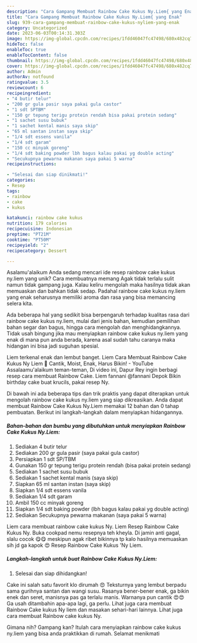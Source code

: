 ```yaml
---
description: "Cara Gampang Membuat Rainbow Cake Kukus Ny.Liem{ yang Enak"
title: "Cara Gampang Membuat Rainbow Cake Kukus Ny.Liem{ yang Enak"
slug: 939-cara-gampang-membuat-rainbow-cake-kukus-nyliem-yang-enak
category: Uncategorized
date: 2023-06-03T00:14:31.303Z
image: https://img-global.cpcdn.com/recipes/1fdd46047fc47498/680x482cq70/rainbow-cake-kukus-nyliem-foto-resep-utama.jpg
hideToc: false
enableToc: true
enableTocContent: false
thumbnail: https://img-global.cpcdn.com/recipes/1fdd46047fc47498/680x482cq70/rainbow-cake-kukus-nyliem-foto-resep-utama.jpg
cover: https://img-global.cpcdn.com/recipes/1fdd46047fc47498/680x482cq70/rainbow-cake-kukus-nyliem-foto-resep-utama.jpg
author: Admin
authorAv: notfound
ratingvalue: 3.5
reviewcount: 6
recipeingredient:
- "4 butir telur"
- "200 gr gula pasir saya pakai gula castor"
- "1 sdt SPTBM"
- "150 gr tepung terigu protein rendah bisa pakai protein sedang"
- "1 sachet susu bubuk"
- "1 sachet kental manis saya skip"
- "65 ml santan instan saya skip"
- "1/4 sdt essens vanila"
- "1/4 sdt garam"
- "150 cc minyak goreng"
- "1/4 sdt baking powder lbh bagus kalau pakai yg double acting"
- "Secukupnya pewarna makanan saya pakai 5 warna"
recipeinstructions:

- "Selesai dan siap dinikmati!"
categories:
- Resep
tags:
- rainbow
- cake
- kukus

katakunci: rainbow cake kukus 
nutrition: 179 calories
recipecuisine: Indonesian
preptime: "PT21M"
cooktime: "PT50M"
recipeyield: "2"
recipecategory: Dessert

---
```



Asalamu'alaikum Anda sedang mencari ide resep rainbow cake kukus ny.liem yang unik? Cara membuatnya memang Agak tidak terlalu sulit namun tidak gampang juga. Kalau keliru mengolah maka hasilnya tidak akan memuaskan dan bahkan tidak sedap. Padahal rainbow cake kukus ny.liem yang enak seharusnya memiliki aroma dan rasa yang bisa memancing selera kita.


Ada beberapa hal yang sedikit bisa berpengaruh terhadap kualitas rasa dari rainbow cake kukus ny.liem, mulai dari jenis bahan, kemudian pemilihan bahan segar dan bagus, hingga cara mengolah dan menghidangkannya. Tidak usah bingung jika mau menyiapkan rainbow cake kukus ny.liem yang enak di mana pun anda berada, karena asal sudah tahu caranya maka hidangan ini bisa jadi suguhan spesial.

Liem terkenal enak dan lembut banget. Liem Cara Membuat Rainbow Cake Kukus Ny Liem 🍰 Cantik, Moist, Enak, Harus Bikin! - YouTube Assalaamu&#39;alaikum teman-teman, Di video ini, Dapur Rey ingin berbagi resep cara membuat Rainbow Cake. Liem fannani @fannani Depok Bikin birthday cake buat krucils, pakai resep Ny.


Di bawah ini ada beberapa tips dan trik praktis yang dapat diterapkan untuk mengolah rainbow cake kukus ny.liem yang siap dikreasikan. Anda dapat membuat Rainbow Cake Kukus Ny.Liem memakai 12 bahan dan 0 tahap pembuatan. Berikut ini langkah-langkah dalam menyiapkan hidangannya.

<!--inarticleads1-->

##### Bahan-bahan dan bumbu yang dibutuhkan untuk menyiapkan Rainbow Cake Kukus Ny.Liem:

1. Sediakan 4 butir telur
1. Sediakan 200 gr gula pasir (saya pakai gula castor)
1. Persiapkan 1 sdt SP/TBM
1. Gunakan 150 gr tepung terigu protein rendah (bisa pakai protein sedang)
1. Sediakan 1 sachet susu bubuk
1. Sediakan 1 sachet kental manis (saya skip)
1. Siapkan 65 ml santan instan (saya skip)
1. Siapkan 1/4 sdt essens vanila
1. Sediakan 1/4 sdt garam
1. Ambil 150 cc minyak goreng
1. Siapkan 1/4 sdt baking powder (lbh bagus kalau pakai yg double acting)
1. Sediakan Secukupnya pewarna makanan (saya pakai 5 warna)


Liem cara membuat rainbow cake kukus Ny. Liem Resep Rainbow Cake Kukus Ny. Buka cookpad nemu resepnya teh kheyla. Di jamin anti gagal, slalu cocok 😋😋 meskipun agak ribet bikinnya tp kalo hasilnya memuaskan sih jd ga kapok 😍 Resep Rainbow Cake Kukus &#39;Ny Liem. 

<!--inarticleads2-->

##### Langkah-langkah untuk buat Rainbow Cake Kukus Ny.Liem:


1. Selesai dan siap dihidangkan!

Cake ini salah satu favorit klo dirumah 😍 Teksturnya yang lembut berpadu sama gurihnya santan dan wangi susu. Rasanya bener-bener enak, ga bikin enek dan seret, manisnya pas ga terlalu manis. Warnanya pun cantik 😍😍 Ga usah ditambahin apa-apa lagi, ga perlu. Lihat juga cara membuat Rainbow Cake kukus Ny liem dan masakan sehari-hari lainnya. Lihat juga cara membuat Rainbow cake kukus Ny. 

Gimana nih? Gampang kan? Itulah cara menyiapkan rainbow cake kukus ny.liem yang bisa anda praktikkan di rumah. Selamat menikmati
